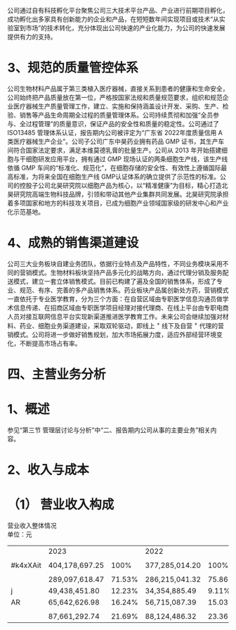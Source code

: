 公司通过自有科技孵化平台聚焦公司三大技术平台产品、产业进行前期项目孵化，成功孵化出多家具有创新能力的企业和产品，在短短数年间实现项目或技术“从实验室到市场”的技术转化，充分体现出公司快速的产业化能力，为公司的快速发展提供有力的支持。

# 3、规范的质量管控体系

公司生物材料产品属于第三类植入医疗器械，直接关系到患者的健康和生命安全，公司始终把产品质量放在第一位，严格按国家法规和质量规范要求，组织和规范企业医疗器械生产质量管理工作，建立、实施和保持涵盖设计开发、采购、生产、检验、销售等产品生命周期全过程的质量管理体系。公司持续贯彻和加强“全员参与、全过程管理”的质量意识，保证产品的安全性和质量的稳定性。公司通过了 ISO13485 管理体系认证，报告期内公司被评定为“广东省 2022年度质量信用 A 类医疗器械生产企业”。公司子公司广东中昊药业拥有药品 GMP 证书，其生产车间符合国家法定要求，满足本维莫德乳膏的批量生产。公司从 2013 年开始搭建细胞与干细胞研发应用平台，拥有通过 GMP 现场认证的两条细胞生产线，该生产线依循 GMP 车间的“标准化、规范化”，在细胞存储的安全性、有效性上遵循国际最高标准，为将来全国在细胞生产线 GMP认证体系的确立提供了示范性的标准。公司的控股子公司北昊研究院以细胞产品为核心，以“精准健康”为目标，精心打造北昊研究院高端生物科技品牌，引领和带动其他产业集群共同发展。北昊研究院承担着多项国家和地方的科技攻关项目，已成为细胞产业领域国家级的研发中心和产业化示范基地。

# 4、成熟的销售渠道建设

公司三大业务板块自建业务团队，依据行业特点及产品特性，不同业务模块采用不同的营销模式。生物材料板块坚持产品多元化的战略方向，通过代理分销及服务配送模式，建立一套立体销售模式。目前已构建了遍及全国的销售体系，形成了专业、规范、有序、完善的多产品销售体系。药业板块产品属创新处方药，营销模式一直依托于专业医学教育，分为三个方面：在自营区域由专职医学信息沟通员做学术信息传递、在招商区域由专职医学项目经理对接代理商、在线上平台由专职电商人员对接互联网信息平台实现新渠道推进医学教育工作。未来公司会继续加强对材料、药业、细胞业务渠道建设，采取双轮驱动，即线上 $^ +$ 线下及自营 $^ +$ 代理的营销模式。公司将进一步做好销售规划，加大市场拓展力度，适应外部经营环境变化，不断提高市场占有率。

# 四、主营业务分析

# 1、概述

参见“第三节 管理层讨论与分析”中“二、报告期内公司从事的主要业务”相关内容。

# 2、收入与成本

# （1） 营业收入构成

营业收入整体情况   
单位：元  

<table><tr><td rowspan="2"></td><td colspan="2">2023 </td><td colspan="2">2022 </td><td rowspan="2"></td></tr><tr><td></td><td></td><td></td><td></td></tr><tr><td>#k4xXAit</td><td>404,178,697.25</td><td>100%</td><td>377,285,014.20</td><td>100%</td><td>7.13%</td></tr><tr><td></td><td></td><td></td><td></td><td></td><td></td></tr><tr><td></td><td>289,097,618.47</td><td>71.53%</td><td>286,215,041.32</td><td>75.86%</td><td>1.01%</td></tr><tr><td>j </td><td>49,438,451.80</td><td>12.23%</td><td>34,354,885.49</td><td>9.11%</td><td>43.91%</td></tr><tr><td> AR</td><td>65,642,626.98</td><td>16.24%</td><td>56,715,087.39</td><td>15.03%</td><td>15.74%</td></tr><tr><td></td><td></td><td></td><td></td><td></td><td></td></tr><tr><td></td><td>87,661,292.74</td><td>21.69%</td><td>88,124,486.32</td><td>23.36%</td><td>-0.53%</td></tr></table>